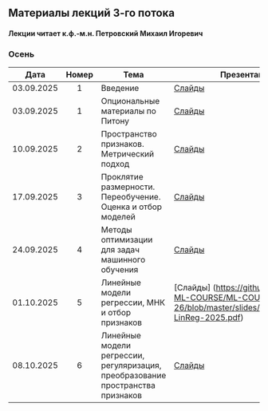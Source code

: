 ## Материалы лекций 3-го потока 
#### Лекции читает  к.ф.-м.н. Петровский Михаил Игоревич

### Осень

| Дата | Номер | Тема | Презентация | Запись | 
| :---: | :---: | --- | --- | --- |
| 03.09.2025 | 1 | Введение | [Слайды](https://github.com/MSU-ML-COURSE/ML-COURSE-25-26/blob/master/slides/3_stream/ML1-Intro-2025.pdf) |[Запись прошлых лет](https://rutube.ru/video/private/7924afbe3094ea8ea353c4a7a03bdf70/?p=finFQnHr5sPC20QFQVvudw) |
| 03.09.2025 | 1 | Опциональные материалы по Питону | [Слайды](https://github.com/MSU-ML-COURSE/ML-COURSE-25-26/blob/master/slides/3_stream/ML2-Python.pdf) | 
| 10.09.2025 | 2 | Пространство признаков. Метрический подход | [Слайды](https://github.com/MSU-ML-COURSE/ML-COURSE-25-26/blob/master/slides/3_stream/ML2-Tasks&Metric-2025.pdf) |[Запись прошлых лет](https://rutube.ru/video/private/7702e751dcef51af86356e4bcfc51c4d/?p=YKDqaGvwriLKmszIQ8aQwg) [Запись прошлых лет](https://rutube.ru/video/private/170158ac135f09c00a378c4018668272/?p=qkdf24vNNl8ME-owVjYlCg) |
| 17.09.2025 | 3 | Проклятие размерности. Переобучение. Оценка и отбор моделей | [Слайды](https://github.com/MSU-ML-COURSE/ML-COURSE-25-26/blob/master/slides/3_stream/ML3-Metric&ModelSelection-2025) |[Запись прошлых лет](https://rutube.ru/video/private/af48fc9ae96936bab29e2bdc9a2c78df/?r=wd&p=WOXwnKs5SphgiWyxhtiNqA) |
| 24.09.2025 | 4 | Методы оптимизации для задач машинного обучения | [Слайды](https://github.com/MSU-ML-COURSE/ML-COURSE-25-26/blob/master/slides/3_stream/ML4-opt-2025.pdf) |[Запись прошлых лет](https://rutube.ru/video/private/98c74ee3c08bd7636c0455465ca00f1e/?p=KPzKlKXRmjE_GuEkqmg-sw) |
| 01.10.2025 | 5 | Линейные модели регрессии, МНК и отбор признаков | [Слайды] (https://github.com/MSU-ML-COURSE/ML-COURSE-25-26/blob/master/slides/3_stream/ML5-LinReg-2025.pdf) |[Запись прошлых лет](https://rutube.ru/video/private/b6b14c3aae382f2f007bd5660b37d618/?p=uzSnnG9D8N0O8b4uONwr_g. |
| 08.10.2025 | 6 | Линейные модели регрессии, регуляризация, преобразование пространства признаков | [Слайды](https://github.com/MSU-ML-COURSE/ML-COURSE-25-26/blob/master/slides/3_stream/ML6-LinReg-2025.pdf) |[Запись прошлых лет](https://rutube.ru/video/private/b033057c370fe7b7c6919ac7aa6f6f63/?p=oz5ynZZsDZjt7BnnmZ8qKA) |[Запись прошлых лет](https://rutube.ru/video/private/e7866302025489110dbdf0eddbdf64e1/?p=PQtl5CNpzcnyrG7VdBv7xQ) |
